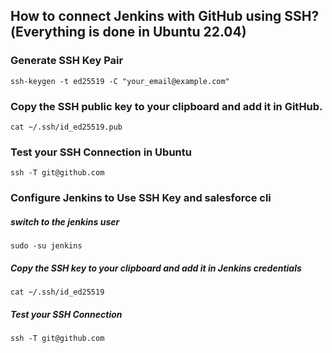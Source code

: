 ## How to connect Jenkins with GitHub using SSH?(Everything is done in Ubuntu 22.04)
### Generate SSH Key Pair
    ssh-keygen -t ed25519 -C "your_email@example.com"
### Copy the SSH public key to your clipboard and add it in GitHub.
    cat ~/.ssh/id_ed25519.pub
### Test your SSH Connection in Ubuntu
    ssh -T git@github.com
### Configure Jenkins to Use SSH Key and salesforce cli
##### switch to the jenkins user
    sudo -su jenkins
##### Copy the SSH key to your clipboard and add it in Jenkins credentials
    cat ~/.ssh/id_ed25519
##### Test your SSH Connection
    ssh -T git@github.com